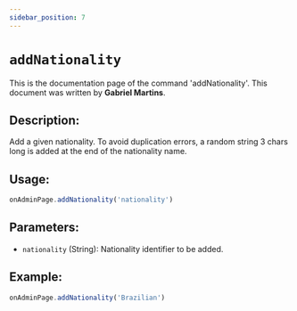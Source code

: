 ```yaml
---
sidebar_position: 7
---
```


# `addNationality`

This is the documentation page of the command 'addNationality'. This document was written by **Gabriel Martins**.

## Description:

Add a given nationality. To avoid duplication errors, a random string 3 chars long is added
at the end of the nationality name.

## Usage:

```js
onAdminPage.addNationality('nationality')
```

## Parameters:

- `nationality` (String): Nationality identifier to be added.

## Example:

```js
onAdminPage.addNationality('Brazilian')
```